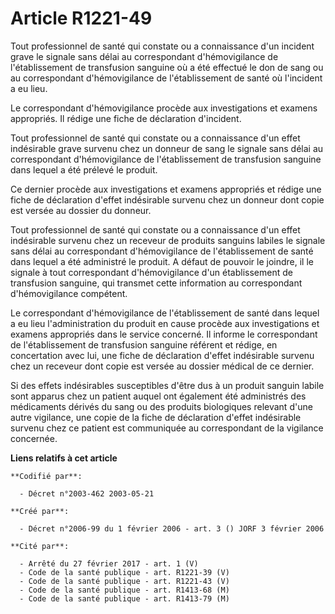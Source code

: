 # Article R1221-49

Tout professionnel de santé qui constate ou a connaissance d'un incident grave le signale sans délai au correspondant
d'hémovigilance de l'établissement de transfusion sanguine où a été effectué le don de sang ou au correspondant
d'hémovigilance de l'établissement de santé où l'incident a eu lieu.

Le correspondant d'hémovigilance procède aux investigations et examens appropriés. Il rédige une fiche de déclaration
d'incident.

Tout professionnel de santé qui constate ou a connaissance d'un effet indésirable grave survenu chez un donneur de sang le
signale sans délai au correspondant d'hémovigilance de l'établissement de transfusion sanguine dans lequel a été prélevé le
produit.

Ce dernier procède aux investigations et examens appropriés et rédige une fiche de déclaration d'effet indésirable survenu
chez un donneur dont copie est versée au dossier du donneur.

Tout professionnel de santé qui constate ou a connaissance d'un effet indésirable survenu chez un receveur de produits
sanguins labiles le signale sans délai au correspondant d'hémovigilance de l'établissement de santé dans lequel a été
administré le produit. A défaut de pouvoir le joindre, il le signale à tout correspondant d'hémovigilance d'un établissement
de transfusion sanguine, qui transmet cette information au correspondant d'hémovigilance compétent.

Le correspondant d'hémovigilance de l'établissement de santé dans lequel a eu lieu l'administration du produit en cause
procède aux investigations et examens appropriés dans le service concerné. Il informe le correspondant de l'établissement de
transfusion sanguine référent et rédige, en concertation avec lui, une fiche de déclaration d'effet indésirable survenu chez
un receveur dont copie est versée au dossier médical de ce dernier.

Si des effets indésirables susceptibles d'être dus à un produit sanguin labile sont apparus chez un patient auquel ont
également été administrés des médicaments dérivés du sang ou des produits biologiques relevant d'une autre vigilance, une
copie de la fiche de déclaration d'effet indésirable survenu chez ce patient est communiquée au correspondant de la vigilance
concernée.

**Liens relatifs à cet article**

	**Codifié par**:

	  - Décret n°2003-462 2003-05-21

	**Créé par**:

	  - Décret n°2006-99 du 1 février 2006 - art. 3 () JORF 3 février 2006

	**Cité par**:

	  - Arrêté du 27 février 2017 - art. 1 (V)
	  - Code de la santé publique - art. R1221-39 (V)
	  - Code de la santé publique - art. R1221-43 (V)
	  - Code de la santé publique - art. R1413-68 (M)
	  - Code de la santé publique - art. R1413-79 (M)
